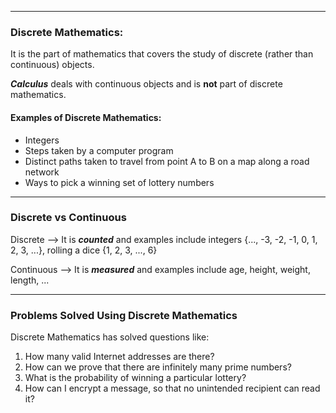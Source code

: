 - - -
### **Discrete Mathematics**:
It is the part of mathematics that covers the study of discrete (rather than continuous) objects.

***Calculus*** deals with continuous objects and is **not** part of discrete mathematics. 

#### **Examples of Discrete Mathematics**:
- Integers
- Steps taken by a computer program
- Distinct paths taken to travel from point A to B on a map along a road network
- Ways to pick a winning set of lottery numbers

- - -
### **Discrete vs Continuous**

Discrete --> It is ***counted*** and examples include integers {..., -3, -2, -1, 0, 1, 2, 3, ...}, rolling a dice {1, 2, 3, ..., 6}


Continuous --> It is ***measured*** and examples include age, height, weight, length, ...

- - -
### Problems Solved Using Discrete Mathematics
Discrete Mathematics has solved questions like:
1. How many valid Internet addresses are there?
2. How can we prove that there are infinitely many prime numbers?
3. What is the probability of winning a particular lottery?
4. How can I encrypt a message, so that no unintended recipient can read it?

